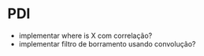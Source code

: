 # PDI

- implementar where is X com correlação?
- implementar filtro de borramento usando convolução?